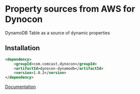 # Property sources from AWS for Dynocon

DynamoDB Table as a source of dynamic properties

## Installation

```xml
<dependency>
	<groupId>com.comcast.dynocon</groupId>
	<artifactId>dynocon-dynamodb</artifactId>
	<version>1.0.2</version>
</dependency>
```

[Documentation](https://github.com/Comcast/dynamic-configuration/wiki/AWS-DynamoDB-table-as-a-source-of-your-configuration)
